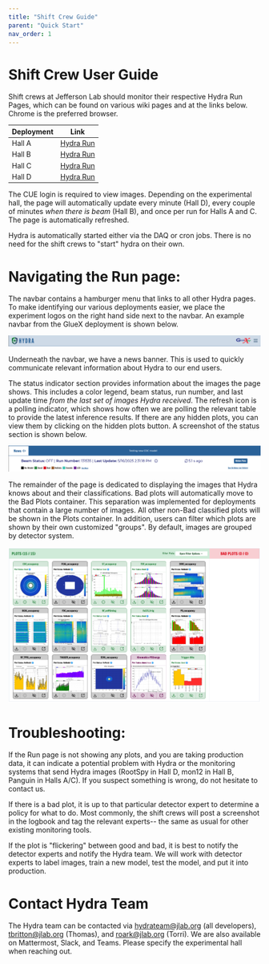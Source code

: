 ```yaml
---
title: "Shift Crew Guide"
parent: "Quick Start"
nav_order: 1
---
```


# Shift Crew User Guide

Shift crews at Jefferson Lab should monitor their respective Hydra Run Pages, which can be found on various wiki pages and at the links below. Chrome is the preferred browser. 

| Deployment  | Link                                   |
|-------------|----------------------------------------|
| Hall A      | [Hydra Run](https://epsciweb.jlab.org/sbs_hydra) |
| Hall B      | [Hydra Run](https://epsciweb.jlab.org/clas_hydra) |
| Hall C      | [Hydra Run](https://epsciweb.jlab.org/hallc_hydra) |
| Hall D      | [Hydra Run](https://epsciweb.jlab.org/gluex_hydra) |

The CUE login is required to view images. Depending on the experimental hall, the page will automatically update every minute (Hall D), every couple of minutes _when there is beam_ (Hall B), and once per run for Halls A and C. The page is automatically refreshed. 

Hydra is automatically started either via the DAQ or cron jobs. There is no need for the shift crews to "start" hydra on their own. 

# Navigating the Run page: 
The navbar contains a hamburger menu that links to all other Hydra pages. To make identifying our various deployments easier, we place the experiment logos on the right hand side next to the navbar. An example navbar from the GlueX deployment is shown below. 

![NavBar](../assets/Hydra_NavBar.png "Example of Hydra's NavBar")

Underneath the navbar, we have a news banner. This is used to quickly communicate relevant information about Hydra to our end users. 

The status indicator section provides information about the images the page shows. This includes a color legend, beam status, run number, and last update time _from the last set of images Hydra received_. The refresh icon is a polling indicator, which shows how often we are polling the relevant table to provide the latest inference results. If there are any hidden plots, you can view them by clicking on the hidden plots button. A screenshot of the status section is shown below. 

![StatusSection](../assets/StatusSection_RunPage.png "Status Section of Run Page")

The remainder of the page is dedicated to displaying the images that Hydra knows about and their classifications. Bad plots will automatically move to the Bad Plots container. This separation was implemented for deployments that contain a large number of images. All other non-Bad classified plots will be shown in the Plots container. In addition, users can filter which plots are shown by their own customized "groups". By default, images are grouped by detector system.

![PlotContainers](../assets/PlotContainers_RunPage.png "Plot Containers")

# Troubleshooting: 

If the Run page is not showing any plots, and you are taking production data, it can indicate a potential problem with Hydra or the monitoring systems that send Hydra images (RootSpy in Hall D, mon12 in Hall B, Panguin in Halls A/C). If you suspect something is wrong, do not hesitate to contact us. 

If there is a bad plot, it is up to that particular detector expert to determine a policy for what to do. Most commonly, the shift crews will post a screenshot in the logbook and tag the relevant experts-- the same as usual for other existing monitoring tools. 

If the plot is "flickering" between good and bad, it is best to notify the detector experts and notify the Hydra team. We will work with detector experts to label images, train a new model, test the model, and put it into production. 

# Contact Hydra Team

The Hydra team can be contacted via hydrateam@jlab.org (all developers), tbritton@jlab.org (Thomas), and roark@jlab.org (Torri). We are also available on Mattermost, Slack, and Teams. Please specify the experimental hall when reaching out. 